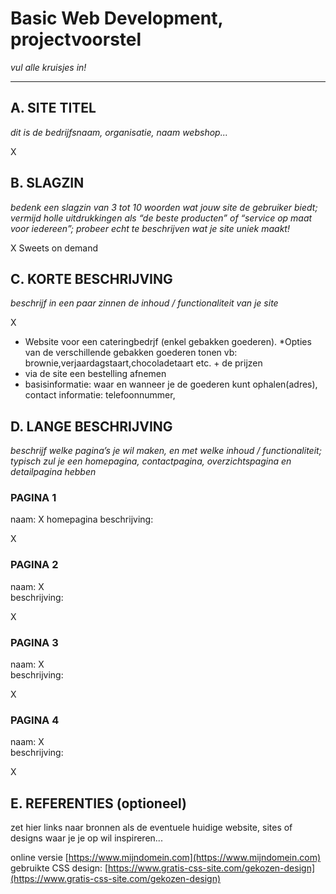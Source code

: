 # Basic Web Development, projectvoorstel

_vul alle kruisjes in!_

---

## A. SITE TITEL
_dit is de bedrijfsnaam, organisatie, naam webshop..._

X 

## B. SLAGZIN
_bedenk een slagzin van 3 tot 10 woorden wat jouw site de gebruiker biedt; vermijd holle uitdrukkingen als “de beste producten” of “service op maat voor iedereen”; probeer echt te beschrijven wat je site uniek maakt!_

X Sweets on demand

## C. KORTE BESCHRIJVING 
_beschrijf in een paar zinnen de inhoud / functionaliteit van je site_

X 
* Website voor een cateringbedrjf (enkel gebakken goederen).
*Opties van de verschillende gebakken goederen tonen vb: brownie,verjaardagstaart,chocoladetaart etc. + de prijzen
* via de site een bestelling afnemen
* basisinformatie: waar en wanneer je de goederen kunt ophalen(adres), contact informatie: telefoonnummer, 





## D. LANGE BESCHRIJVING 
_beschrijf welke pagina’s je wil maken, en met welke inhoud / functionaliteit; typisch zul je een homepagina, contactpagina, overzichtspagina en detailpagina hebben_

### PAGINA 1 
naam: X  homepagina 
beschrijving: 




X

### PAGINA 2
naam: X  
beschrijving:

X

### PAGINA 3
naam: X  
beschrijving:

X

### PAGINA 4
naam: X  
beschrijving:

X

## E. REFERENTIES (optioneel) 
zet hier links naar bronnen als de eventuele huidige website, sites of designs waar je je op wil inspireren... 

online versie [https://www.mijndomein.com](https://www.mijndomein.com)  
gebruikte CSS design: [https://www.gratis-css-site.com/gekozen-design](https://www.gratis-css-site.com/gekozen-design) 
